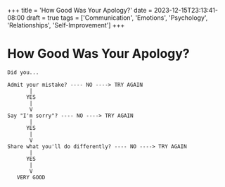 +++
title = 'How Good Was Your Apology?'
date = 2023-12-15T23:13:41-08:00
draft = true
tags = ['Communication', 'Emotions', 'Psychology', 'Relationships', 'Self-Improvement']
+++

# How Good Was Your Apology?

```
Did you...

Admit your mistake? ---- NO ----> TRY AGAIN
       |
      YES
       |
       V
Say "I'm sorry"? ---- NO ----> TRY AGAIN
       |
      YES
       |
       V
Share what you'll do differently? ---- NO ----> TRY AGAIN
       |
      YES
       |
       V
   VERY GOOD
```
